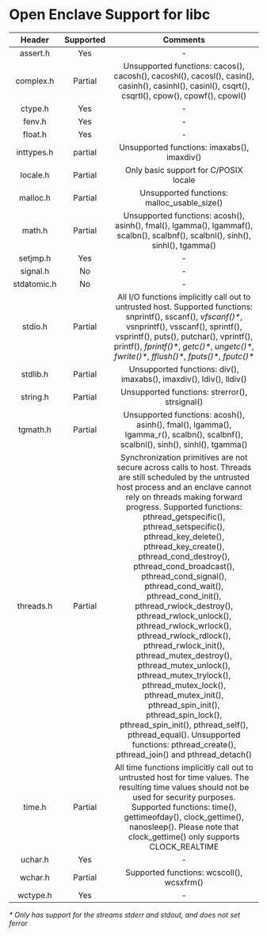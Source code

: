 # Open Enclave Support for libc

Header | Supported | Comments |
:---:|:---:|:---:|
assert.h | Yes | - |
complex.h | Partial | Unsupported functions: cacos(), cacosh(), cacoshl(), cacosl(), casin(), casinh(), casinhl(), casinl(), csqrt(), csqrtl(), cpow(), cpowf(), cpowl() |
ctype.h | Yes | - |
fenv.h | Yes | - |
float.h | Yes | - |
inttypes.h | partial | Unsupported functions: imaxabs(), imaxdiv()|
locale.h | Partial | Only basic support for C/POSIX locale |
malloc.h | Partial | Unsupported functions: malloc_usable_size() |
math.h | Partial | Unsupported functions: acosh(), asinh(), fmal(), lgamma(), lgammaf(), scalbn(), scalbnf(), scalbnl(), sinh(), sinhl(), tgamma() |
setjmp.h | Yes | - |
signal.h | No | - |
stdatomic.h | No | - |
stdio.h | Partial | All I/O functions implicitly call out to untrusted host. Supported functions: snprintf(), sscanf(),  _vfscanf()*_, vsnprintf(), vsscanf(), sprintf(), vsprintf(), puts(), putchar(), vprintf(), printf(), _fprintf()*_, _getc()*_, _ungetc()*_, _fwrite()*_, _fflush()*_, _fputs()*_, _fputc()*_ |
stdlib.h | Partial | Unsupported functions: div(), imaxabs(), imaxdiv(), ldiv(), lldiv() |
string.h | Partial | Unsupported functions: strerror(), strsignal() |
tgmath.h | Partial | Unsupported functions: acosh(), asinh(), fmal(), lgamma(), lgamma_r(), scalbn(), scalbnf(), scalbnl(), sinh(), sinhl(), tgamma() |
threads.h | Partial | Synchronization primitives are not secure across calls to host. Threads are still scheduled by the untrusted host process and an enclave cannot rely on threads making forward progress. Supported functions: pthread_getspecific(), pthread_setspecific(), pthread_key_delete(), pthread_key_create(), pthread_cond_destroy(), pthread_cond_broadcast(), pthread_cond_signal(), pthread_cond_wait(), pthread_cond_init(), pthread_rwlock_destroy(), pthread_rwlock_unlock(), pthread_rwlock_wrlock(), pthread_rwlock_rdlock(), pthread_rwlock_init(), pthread_mutex_destroy(), pthread_mutex_unlock(), pthread_mutex_trylock(), pthread_mutex_lock(), pthread_mutex_init(),  pthread_spin_init(), pthread_spin_lock(), pthread_spin_init(), pthread_self(), pthread_equal(). Unsupported functions: pthread_create(), pthread_join() and pthread_detach() |
time.h | Partial | All time functions implicitly call out to untrusted host for time values. The resulting time values should not be used for security purposes. Supported functions: time(), gettimeofday(), clock_gettime(), nanosleep(). Please note that clock_gettime() only supports CLOCK_REALTIME  |
uchar.h | Yes | - |
wchar.h | Partial | Supported functions: wcscoll(), wcsxfrm() |
wctype.h | Yes | - |

_* Only has support for the streams stderr and stdout, and does not set ferror_
